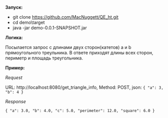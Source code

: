 **Запуск:**

- git clone https://github.com/MacNuggett/QE_ht.git
- cd demo\target
- java -jar demo-0.0.1-SNAPSHOT.jar

**Логика:**

Посылается запрос с длинами двух сторон(катетов) a и b прямоугольного треульника.
В ответе приходят длины всех сторон, периметр и площадь треугольника.

**Пример:** 

_Request_

URL: http://localhost:8080/get_triangle_info,
Method: POST,
json:
`{
"a": 3,
"b": 4
}`

_Response_

`{
"a": 3.0,
"b": 4.0,
"c": 5.0,
"perimeter": 12.0,
"square": 6.0
}`